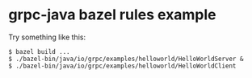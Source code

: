 # grpc-java bazel rules example

Try something like this:

```shell
$ bazel build ...
$ ./bazel-bin/java/io/grpc/examples/helloworld/HelloWorldServer &
$ ./bazel-bin/java/io/grpc/examples/helloworld/HelloWorldClient
```
